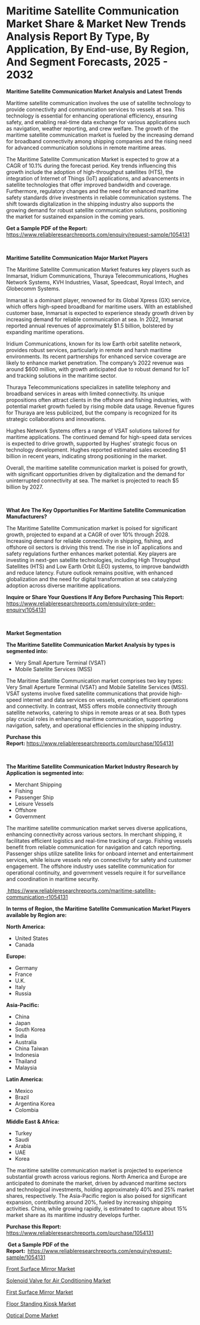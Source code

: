 <p><h1>Maritime Satellite Communication Market Share & Market New Trends Analysis Report By Type, By Application, By End-use, By Region, And Segment Forecasts, 2025 - 2032</h1></p><p><strong>Maritime Satellite Communication Market Analysis and Latest Trends</strong></p>
<p><p>Maritime satellite communication involves the use of satellite technology to provide connectivity and communication services to vessels at sea. This technology is essential for enhancing operational efficiency, ensuring safety, and enabling real-time data exchange for various applications such as navigation, weather reporting, and crew welfare. The growth of the maritime satellite communication market is fueled by the increasing demand for broadband connectivity among shipping companies and the rising need for advanced communication solutions in remote maritime areas. </p><p>The Maritime Satellite Communication Market is expected to grow at a CAGR of 10.1% during the forecast period. Key trends influencing this growth include the adoption of high-throughput satellites (HTS), the integration of Internet of Things (IoT) applications, and advancements in satellite technologies that offer improved bandwidth and coverage. Furthermore, regulatory changes and the need for enhanced maritime safety standards drive investments in reliable communication systems. The shift towards digitalization in the shipping industry also supports the growing demand for robust satellite communication solutions, positioning the market for sustained expansion in the coming years.</p></p>
<p><strong>Get a Sample PDF of the Report:&nbsp;</strong> <a href="https://www.reliableresearchreports.com/enquiry/request-sample/1054131?utm_campaign=8&utm_medium=2&utm_source=Github&utm_content=ia&utm_term=11042025&utm_id=maritime-satellite-communication">https://www.reliableresearchreports.com/enquiry/request-sample/1054131</a></p>
<p>&nbsp;</p>
<p><strong>Maritime Satellite Communication Major Market Players</strong></p>
<p><p>The Maritime Satellite Communication Market features key players such as Inmarsat, Iridium Communications, Thuraya Telecommunications, Hughes Network Systems, KVH Industries, Viasat, Speedcast, Royal Imtech, and Globecomm Systems. </p><p>Inmarsat is a dominant player, renowned for its Global Xpress (GX) service, which offers high-speed broadband for maritime users. With an established customer base, Inmarsat is expected to experience steady growth driven by increasing demand for reliable communication at sea. In 2022, Inmarsat reported annual revenues of approximately $1.5 billion, bolstered by expanding maritime operations.</p><p>Iridium Communications, known for its low Earth orbit satellite network, provides robust services, particularly in remote and harsh maritime environments. Its recent partnerships for enhanced service coverage are likely to enhance market penetration. The company’s 2022 revenue was around $600 million, with growth anticipated due to robust demand for IoT and tracking solutions in the maritime sector.</p><p>Thuraya Telecommunications specializes in satellite telephony and broadband services in areas with limited connectivity. Its unique propositions often attract clients in the offshore and fishing industries, with potential market growth fueled by rising mobile data usage. Revenue figures for Thuraya are less publicized, but the company is recognized for its strategic collaborations and innovations.</p><p>Hughes Network Systems offers a range of VSAT solutions tailored for maritime applications. The continued demand for high-speed data services is expected to drive growth, supported by Hughes’ strategic focus on technology development. Hughes reported estimated sales exceeding $1 billion in recent years, indicating strong positioning in the market.</p><p>Overall, the maritime satellite communication market is poised for growth, with significant opportunities driven by digitalization and the demand for uninterrupted connectivity at sea. The market is projected to reach $5 billion by 2027.</p></p>
<p>&nbsp;</p>
<p><strong>What Are The Key Opportunities For Maritime Satellite Communication Manufacturers?</strong></p>
<p><p>The Maritime Satellite Communication market is poised for significant growth, projected to expand at a CAGR of over 10% through 2028. Increasing demand for reliable connectivity in shipping, fishing, and offshore oil sectors is driving this trend. The rise in IoT applications and safety regulations further enhances market potential. Key players are investing in next-gen satellite technologies, including High Throughput Satellites (HTS) and Low Earth Orbit (LEO) systems, to improve bandwidth and reduce latency. Future outlook remains positive, with enhanced globalization and the need for digital transformation at sea catalyzing adoption across diverse maritime applications.</p></p>
<p><strong>Inquire or Share Your Questions If Any Before Purchasing This Report:</strong> <a href="https://www.reliableresearchreports.com/enquiry/pre-order-enquiry/1054131?utm_campaign=8&utm_medium=2&utm_source=Github&utm_content=ia&utm_term=11042025&utm_id=maritime-satellite-communication">https://www.reliableresearchreports.com/enquiry/pre-order-enquiry/1054131</a></p>
<p>&nbsp;</p>
<p><strong>Market Segmentation</strong></p>
<p><strong>The Maritime Satellite Communication Market Analysis by types is segmented into:</strong></p>
<p><ul><li>Very Small Aperture Terminal (VSAT)</li><li>Mobile Satellite Services (MSS)</li></ul></p>
<p><p>The Maritime Satellite Communication market comprises two key types: Very Small Aperture Terminal (VSAT) and Mobile Satellite Services (MSS). VSAT systems involve fixed satellite communications that provide high-speed internet and data services on vessels, enabling efficient operations and connectivity. In contrast, MSS offers mobile connectivity through satellite networks, catering to ships in remote areas or at sea. Both types play crucial roles in enhancing maritime communication, supporting navigation, safety, and operational efficiencies in the shipping industry.</p></p>
<p><strong>Purchase this Report:&nbsp;</strong><a href="https://www.reliableresearchreports.com/purchase/1054131?utm_campaign=8&utm_medium=2&utm_source=Github&utm_content=ia&utm_term=11042025&utm_id=maritime-satellite-communication">https://www.reliableresearchreports.com/purchase/1054131</a></p>
<p>&nbsp;</p>
<p><strong>The Maritime Satellite Communication Market Industry Research by Application is segmented into:</strong></p>
<p><ul><li>Merchant Shipping</li><li>Fishing</li><li>Passenger Ship</li><li>Leisure Vessels</li><li>Offshore</li><li>Government</li></ul></p>
<p><p>The maritime satellite communication market serves diverse applications, enhancing connectivity across various sectors. In merchant shipping, it facilitates efficient logistics and real-time tracking of cargo. Fishing vessels benefit from reliable communication for navigation and catch reporting. Passenger ships utilize satellite links for onboard internet and entertainment services, while leisure vessels rely on connectivity for safety and customer engagement. The offshore industry uses satellite communication for operational continuity, and government vessels require it for surveillance and coordination in maritime security.</p></p>
<p><a href="https://www.reliableresearchreports.com/maritime-satellite-communication-r1054131?utm_campaign=8&utm_medium=2&utm_source=Github&utm_content=ia&utm_term=11042025&utm_id=maritime-satellite-communication">&nbsp;https://www.reliableresearchreports.com/maritime-satellite-communication-r1054131</a></p>
<p><strong>In terms of Region, the Maritime Satellite Communication Market Players available by Region are:</strong></p>
<p>
    <p> <strong> North America: </strong>
        <ul>
            <li>United States</li>
            <li>Canada</li>
        </ul>
        </p> 
    <p> <strong> Europe: </strong>
        <ul>
            <li>Germany</li>
            <li>France</li>
            <li>U.K.</li>
            <li>Italy</li>
            <li>Russia</li>
        </ul>
        </p> 
    <p> <strong> Asia-Pacific: </strong>
        <ul>
            <li>China</li>
            <li>Japan</li>
            <li>South Korea</li>
            <li>India</li>
            <li>Australia</li>
            <li>China Taiwan</li>
            <li>Indonesia</li>
            <li>Thailand</li>
            <li>Malaysia</li>
        </ul>
        </p> 
    <p> <strong> Latin America: </strong>
        <ul>
            <li>Mexico</li>
            <li>Brazil</li>
            <li>Argentina Korea</li>
            <li>Colombia</li>
        </ul>
        </p> 
    <p> <strong> Middle East & Africa: </strong>
        <ul>
            <li>Turkey</li>
            <li>Saudi</li>
            <li>Arabia</li>
            <li>UAE</li>
            <li>Korea</li>
        </ul>
    </p>
    </p>
<p><p>The maritime satellite communication market is projected to experience substantial growth across various regions. North America and Europe are anticipated to dominate the market, driven by advanced maritime sectors and technological investments, holding approximately 40% and 25% market shares, respectively. The Asia-Pacific region is also poised for significant expansion, contributing around 20%, fueled by increasing shipping activities. China, while growing rapidly, is estimated to capture about 15% market share as its maritime industry develops further.</p></p>
<p><strong>Purchase this Report: </strong><a href="https://www.reliableresearchreports.com/purchase/1054131?utm_campaign=8&utm_medium=2&utm_source=Github&utm_content=ia&utm_term=11042025&utm_id=maritime-satellite-communication">https://www.reliableresearchreports.com/purchase/1054131</a></p>
<p>&nbsp;<strong>Get a Sample PDF of the Report:&nbsp;&nbsp;</strong><a href="https://www.reliableresearchreports.com/enquiry/request-sample/1054131?utm_campaign=8&utm_medium=2&utm_source=Github&utm_content=ia&utm_term=11042025&utm_id=maritime-satellite-communication">https://www.reliableresearchreports.com/enquiry/request-sample/1054131</a></p>
<p><strong></strong></p>
<p><p><a href="https://github.com/zdybelzinn/Market-Research-Report-List-1/blob/main/front-surface-mirror-market.md?utm_campaign=8&utm_medium=2&utm_source=Github&utm_content=ia&utm_term=11042025&utm_id=maritime-satellite-communication">Front Surface Mirror Market</a></p><p><a href="https://github.com/siwerhommer97/Market-Research-Report-List-1/blob/main/solenoid-valve-for-air-conditioning-market.md?utm_campaign=8&utm_medium=2&utm_source=Github&utm_content=ia&utm_term=11042025&utm_id=maritime-satellite-communication">Solenoid Valve for Air Conditioning Market</a></p><p><a href="https://github.com/tabormahay2f/Market-Research-Report-List-1/blob/main/first-surface-mirror-market.md?utm_campaign=8&utm_medium=2&utm_source=Github&utm_content=ia&utm_term=11042025&utm_id=maritime-satellite-communication">First Surface Mirror Market</a></p><p><a href="https://github.com/baatetoshda/Market-Research-Report-List-1/blob/main/floor-standing-kiosk-market.md?utm_campaign=8&utm_medium=2&utm_source=Github&utm_content=ia&utm_term=11042025&utm_id=maritime-satellite-communication">Floor Standing Kiosk Market</a></p><p><a href="https://github.com/naingbiner7i/Market-Research-Report-List-1/blob/main/optical-dome-market.md?utm_campaign=8&utm_medium=2&utm_source=Github&utm_content=ia&utm_term=11042025&utm_id=maritime-satellite-communication">Optical Dome Market</a></p></p>